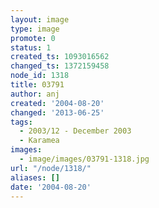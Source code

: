 ```yaml
---
layout: image
type: image
promote: 0
status: 1
created_ts: 1093016562
changed_ts: 1372159458
node_id: 1318
title: 03791
author: anj
created: '2004-08-20'
changed: '2013-06-25'
tags:
  - 2003/12 - December 2003
  - Karamea
images:
  - image/images/03791-1318.jpg
url: "/node/1318/"
aliases: []
date: '2004-08-20'
---
```


